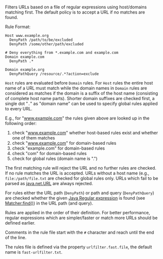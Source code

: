 <!--
 Licensed to the Apache Software Foundation (ASF) under one or more
 contributor license agreements.  See the NOTICE file distributed with
 this work for additional information regarding copyright ownership.
 The ASF licenses this file to You under the Apache License, Version 2.0
 (the "License"); you may not use this file except in compliance with
 the License.  You may obtain a copy of the License at

     http://www.apache.org/licenses/LICENSE-2.0

 Unless required by applicable law or agreed to in writing, software
 distributed under the License is distributed on an "AS IS" BASIS,
 WITHOUT WARRANTIES OR CONDITIONS OF ANY KIND, either express or implied.
 See the License for the specific language governing permissions and
 limitations under the License.
-->

Filters URLs based on a file of regular expressions using host/domains
matching first. The default policy is to accept a URL if no matches
are found.

Rule Format:

```
Host www.example.org
  DenyPath /path/to/be/excluded
  DenyPath /some/other/path/excluded

# Deny everything from *.example.com and example.com
Domain example.com
  DenyPath .*

Domain example.org
  DenyPathQuery /resource/.*?action=exclude
```

`Host` rules are evaluated before `Domain` rules. For `Host` rules the
entire host name of a URL must match while the domain names in
`Domain` rules are considered as matches if the domain is a suffix of
the host name (consisting of complete host name parts).  Shorter
domain suffixes are checked first, a single dot "`.`" as "domain name"
can be used to specify global rules applied to every URL.

E.g., for "www.example.com" the rules given above are looked up in the
following order:

1. check "www.example.com" whether host-based rules exist and whether one of them matches
1. check "www.example.com" for domain-based rules
1. check "example.com" for domain-based rules
1. check "com" for domain-based rules
1. check for global rules (domain name is ".")

The first matching rule will reject the URL and no further rules are
checked.  If no rule matches the URL is accepted.  URLs without a host
name (e.g., <code>file:/path/file.txt</code> are checked for global
rules only.  URLs which fail to be parsed as
[java.net.URL](https://docs.oracle.com/javase/8/docs/api/java/net/URL.html)
are always rejected.

For rules either the URL path (`DenyPath`) or path and query
(`DenyPathQuery`) are checked whether the given [Java Regular
expression](https://docs.oracle.com/javase/8/docs/api/java/util/regex/Pattern.html)
is found (see
[Matcher.find()](https://docs.oracle.com/javase/8/docs/api/java/util/regex/Matcher.html#find--))
in the URL path (and query).

Rules are applied in the order of their definition. For better
performance, regular expressions which are simpler/faster or match
more URLs should be defined earlier.

Comments in the rule file start with the `#` character and reach until
the end of the line.

The rules file is defined via the property `urlfilter.fast.file`,
the default name is `fast-urlfilter.txt`.
